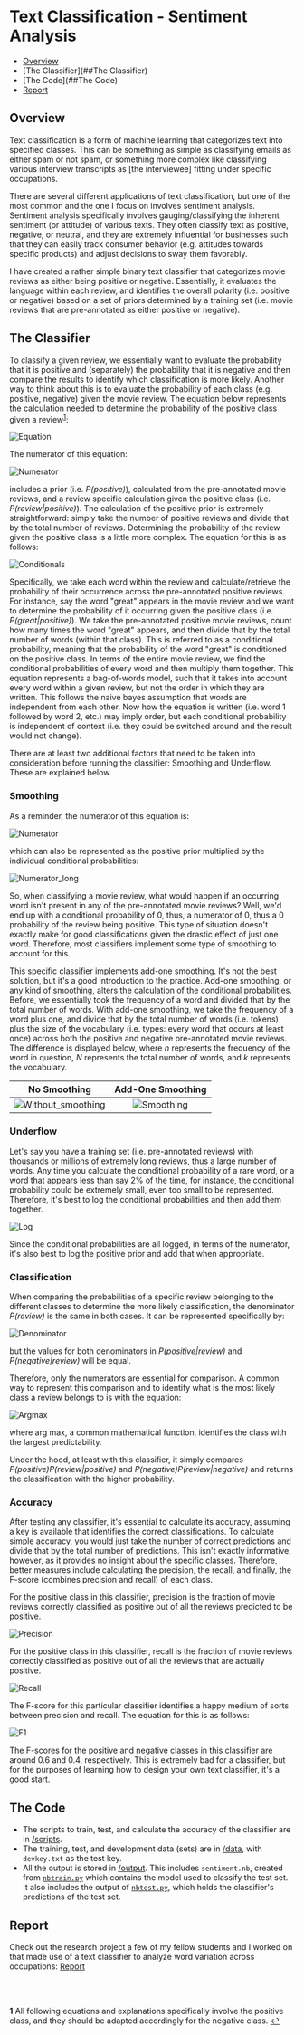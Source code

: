 
# Text Classification - Sentiment Analysis

* [Overview](##Overview)
* [The Classifier](##The Classifier)
* [The Code](##The Code)
* [Report](##Report)

## Overview

Text classification is a form of machine learning that categorizes text into specified classes. This can be something as simple as classifying emails as either spam or not spam, or something more complex like classifying various interview transcripts as [the interviewee] fitting under specific occupations.

There are several different applications of text classification, but one of the most common and the one I focus on involves sentiment analysis. Sentiment analysis specifically involves gauging/classifying the inherent sentiment (or attitude) of various texts. They often classify text as positive, negative, or neutral, and they are extremely influential for businesses such that they can easily track consumer behavior (e.g. attitudes towards specific products) and adjust decisions to sway them favorably.

I have created a rather simple binary text classifier that categorizes movie reviews as either being positive or negative. Essentially, it evaluates the language within each review, and identifies the overall polarity (i.e. positive or negative) based on a set of priors determined by a training set (i.e. movie reviews that are pre-annotated as either positive or negative).

## The Classifier

To classify a given review, we essentially want to evaluate the probability that it is positive and (separately) the probability that it is negative and then compare the results to identify which classification is more likely. Another way to think about this is to evaluate the probability of each class (e.g. positive, negative) given the movie review. The equation below represents the calculation needed to determine the probability of the positive class given a review<sup id="ref1">[1](#foot1)</sup>:

![Equation](/images/eq1.PNG)

The numerator of this equation:

![Numerator](/images/num.PNG)

includes a prior (i.e. *P(positive)*), calculated from the pre-annotated movie reviews, and a review specific calculation given the positive class (i.e. *P(review|positive)*). The calculation of the positive prior is extremely straightforward: simply take the number of positive reviews and divide that by the total number of reviews. Determining the probability of the review given the positive class is a little more complex. The equation for this is as follows:

![Conditionals](/images/cond_prob.PNG)

Specifically, we take each word within the review and calculate/retrieve the probability of their occurrence across the pre-annotated positive reviews. For instance, say the word "great" appears in the movie review and we want to determine the probability of it occurring given the positive class (i.e. *P(great|positive)*). We take the pre-annotated positive movie reviews, count how many times the word "great" appears, and then divide that by the total number of words (within that class). This is referred to as a conditional probability, meaning that the probability of the word "great" is conditioned on the positive class. In terms of the entire movie review, we find the conditional probabilities of every word and then multiply them together. This equation represents a bag-of-words model, such that it takes into account every word within a given review, but not the order in which they are written. This follows the naive bayes assumption that words are independent from each other. Now how the equation is written (i.e. word 1 followed by word 2, etc.) may imply order, but each conditional probability is independent of context (i.e. they could be switched around and the result would not change).

There are at least two additional factors that need to be taken into consideration before running the classifier: Smoothing and Underflow. These are explained below.

### Smoothing

As a reminder, the numerator of this equation is:

![Numerator](/images/num.PNG)

which can also be represented as the positive prior multiplied by the individual conditional probabilities:

![Numerator_long](/images/num2.PNG)

So, when classifying a movie review, what would happen if an occurring word isn't present in any of the pre-annotated movie reviews? Well, we'd end up with a conditional probability of 0, thus, a numerator of 0, thus a 0 probability of the review being positive. This type of situation doesn't exactly make for good classifications given the drastic effect of just one word. Therefore, most classifiers implement some type of smoothing to account for this.

This specific classifier implements add-one smoothing. It's not the best solution, but it's a good introduction to the practice. Add-one smoothing, or any kind of smoothing, alters the calculation of the conditional probabilities. Before, we essentially took the frequency of a word and divided that by the total number of words. With add-one smoothing, we take the frequency of a word plus one, and divide that by the total number of words (i.e. tokens) plus the size of the vocabulary (i.e. types: every word that occurs at least once) across both the positive and negative pre-annotated movie reviews. The difference is displayed below, where *n* represents the frequency of the word in question, *N* represents the total number of words, and *k* represents the vocabulary.

No Smoothing                                                     |  Add-One Smoothing
:---------------------------------------------------------------:|:----------------------------------------------------:
![Without_smoothing](/images/no_smooth.PNG)                      |  ![Smoothing](/images/smooth.PNG)

### Underflow

Let's say you have a training set (i.e. pre-annotated reviews) with thousands or millions of extremely long reviews, thus a large number of words. Any time you calculate the conditional probability of a rare word, or a word that appears less than say 2% of the time, for instance, the conditional probability could be extremely small, even too small to be represented. Therefore, it's best to log the conditional probabilities and then add them together.

![Log](/images/log.PNG)

Since the conditional probabilities are all logged, in terms of the numerator, it's also best to log the positive prior and add that when appropriate.

### Classification

When comparing the probabilities of a specific review belonging to the different classes to determine the more likely classification, the denominator *P(review)* is the same in both cases. It can be represented specifically by:

![Denominator](/images/den.PNG)

but the values for both denominators in *P(positive|review)* and *P(negative|review)* will be equal.

Therefore, only the numerators are essential for comparison. A common way to represent this comparison and to identify what is the most likely class a review belongs to is with the equation:

![Argmax](/images/argmax.PNG)

where arg max, a common mathematical function, identifies the class with the largest predictability.

Under the hood, at least with this classifier, it simply compares *P(positive)P(review|positive)* and *P(negative)P(review|negative)* and returns the classification with the higher probability.

### Accuracy

After testing any classifier, it's essential to calculate its accuracy, assuming a key is available that identifies the correct classifications. To calculate simple accuracy, you would just take the number of correct predictions and divide that by the total number of predictions. This isn't exactly informative, however, as it provides no insight about the specific classes. Therefore, better measures include calculating the precision, the recall, and finally, the F-score (combines precision and recall) of each class.

For the positive class in this classifier, precision is the fraction of movie reviews correctly classified as positive out of all the reviews predicted to be positive.

![Precision](/images/precision.PNG)

For the positive class in this classifier, recall is the fraction of movie reviews correctly classified as positive out of all the reviews that are actually positive.

![Recall](/images/recall.PNG)

The F-score for this particular classifier identifies a happy medium of sorts between precision and recall. The equation for this is as follows:

![F1](/images/f1.PNG)

The F-scores for the positive and negative classes in this classifier are around 0.6 and 0.4, respectively. This is extremely bad for a classifier, but for the purposes of learning how to design your own text classifier, it's a good start.

## The Code

 * The scripts to train, test, and calculate the accuracy of the classifier are in [/scripts](/scripts/nbtrain.py).
 * The training, test, and development data (sets) are in [/data](/data/devkey.txt), with `devkey.txt` as the test key.
 * All the output is stored in [/output](/output/predictions.txt). This includes `sentiment.nb`, created from [`nbtrain.py`](/scripts/nbtrain.py) which contains the model used to classify the test set. It also includes the output of [`nbtest.py`](/scripts/nbtest.py), which holds the classifier's predictions of the test set.

## Report

Check out the research project a few of my fellow students and I worked on that made use of a text classifier to analyze word variation across occupations: [Report](/report.pdf)

 </br></br>

 <b id="foot1">1</b> All following equations and explanations specifically involve the positive class, and they should be adapted accordingly for the negative class. [↩](#ref1)

